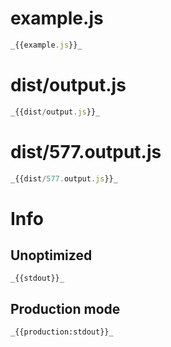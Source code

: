 # example.js

``` javascript
_{{example.js}}_
```

# dist/output.js

``` javascript
_{{dist/output.js}}_
```

# dist/577.output.js

``` javascript
_{{dist/577.output.js}}_
```

# Info

## Unoptimized

```
_{{stdout}}_
```

## Production mode

```
_{{production:stdout}}_
```
